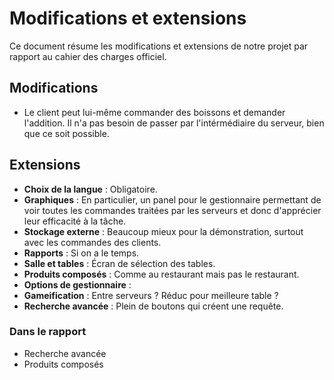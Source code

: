 # Modifications et extensions

Ce document résume les modifications et extensions de notre projet par rapport au cahier des charges officiel.

## Modifications

- Le client peut lui-même commander des boissons et demander l'addition. Il n'a pas besoin de passer par l'intérmédiaire du serveur, bien que ce soit possible.

## Extensions

- **Choix de la langue** : Obligatoire.
- **Graphiques** : En particulier, un panel pour le gestionnaire permettant de voir toutes les commandes traitées par les serveurs et donc d'apprécier leur efficacité à la tâche.
- **Stockage externe** : Beaucoup mieux pour la démonstration, surtout avec les commandes des clients.
- **Rapports** : Si on a le temps.
- **Salle et tables** : Écran de sélection des tables.
- **Produits composés** : Comme au restaurant mais pas le restaurant.
- **Options de gestionnaire** :
- **Gameification** : Entre serveurs ? Réduc pour meilleure table ?
- **Recherche avancée** : Plein de boutons qui créent une requête.

### Dans le rapport

- Recherche avancée
- Produits composés
